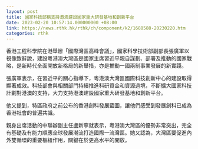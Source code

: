 ```yaml
---
layout: post
title: 國家科技部稱支持港澳建設國家重大研發基地和創新平台
date: 2023-02-20 10:57:14.000000000 +08:00
link: https://news.rthk.hk/rthk/ch/component/k2/1688588-20230220.htm
categories: rthk
---
```


香港工程科學院在港舉辦「國際灣區高峰會議」，國家科學技術部副部長張廣軍以視像致辭說，建設粵港澳大灣區是國家主席習近平親自謀劃、部署及推動的國家戰略，是新時代全面開放新格局的新舉措，亦是推動一國兩制事業發展的新實踐。

張廣軍表示，在習近平的關心指導下，粵港澳大灣區國際科技創新中心的建設取得顯著成效。科技部會與相關部門持續推進科研資金和資源過境，不斷擴大國家科技計劃對港澳的支持，大力支持港澳建設國家重大研發基地和創新平台。

他又提到，特區政府之前公布的香港創科發展藍圖，讓他們感受到發展創科已成為香港社會的普遍共識。

親身出席活動的中聯辦副主任盧新寧就表示，粵港澳大灣區的優勢非常突出，完全有基礎及有能力順應全球發展潮流打造國際一流灣區。她又認為，大灣區要促進內外雙循環的重要樞紐作用，關鍵在於更高水平的開放。
